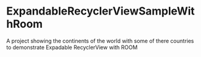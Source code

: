 # ExpandableRecyclerViewSampleWithRoom
A project showing the continents of the world with some of there countries to demonstrate Expadable RecyclerView with ROOM
